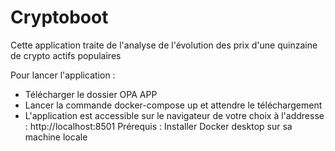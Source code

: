 # Cryptoboot
Cette application traite de l'analyse de l'évolution des prix d'une quinzaine de crypto actifs populaires

Pour lancer l'application :

- Télécharger le dossier OPA APP
- Lancer la commande docker-compose up et attendre le téléchargement
- L'application est accessible sur le navigateur de votre choix à l'addresse : http://localhost:8501
Prérequis : Installer Docker desktop sur sa machine locale
